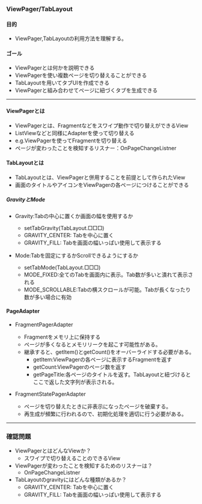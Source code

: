 ### ViewPager/TabLayout

#### 目的
* ViewPager,TabLayoutの利用方法を理解する。

#### ゴール
* ViewPagerとは何かを説明できる
* ViewPagerを使い複数ページを切り替えることができる
* TabLayoutを用いてタブUIを作成できる
* ViewPagerと組み合わせてページに紐づくタブを生成できる

---

#### ViewPagerとは
* ViewPagerとは、Fragmentなどをスワイプ動作で切り替えができるView
* ListViewなどと同様にAdapterを使って切り替える
* e.g.ViewPagerを使ってFragmentを切り替える
* ページが変わったことを検知するリスナー：OnPageChangeListner

#### TabLayoutとは
* TabLayoutとは、ViewPagerと併用することを前提として作られたView
* 画面のタイトルやアイコンをViewPagerの各ページにつけることができる

##### GravityとMode
* Gravity:Tabの中心に置くか画面の幅を使用するか
	* setTabGravity(TabLayout.□□□)
	* GRAVITY_CENTER: Tabを中心に置く
	* GRAVITY_FILL: Tabを画面の幅いっぱい使用して表示する

* Mode:Tabを固定にするかScrollできるようにするか
	* setTabMode(TabLayout.□□□)
	* MODE_FIXED:全てのTabを画面内に表示。Tab数が多いと潰れて表示される
	* MODE_SCROLLABLE:Tabの横スクロールが可能。Tabが長くなったり数が多い場合に有効

#### PageAdapter
* FragmentPagerAdapter
	* Fragmentをメモリ上に保持する
	* ページが多くなるとメモリリークを起こす可能性がある。
	* 継承すると、getItem()とgetCount()をオーバーライドする必要がある。
		* getItem:ViewPagerの各ページに表示するFragmentを返す
		* getCount:ViewPagerのページ数を返す
		* getPageTitle:各ページのタイトルを返す。TabLayoutと紐づけるとここで返した文字列が表示される。

* FragmentStatePagerAdapter
	* ページを切り替えたときに非表示になったページを破棄する。
	* 再生成が頻繁に行われるので、初期化処理を適切に行う必要がある。

---
### 確認問題
* ViewPagerとはどんなViewか？
	* スワイプで切り替えることのできるView
* ViewPagerが変わったことを検知するためのリスナーは？
	* OnPageChangeListner
* TabLayoutのgravityにはどんな種類があるか？
	*  GRAVITY_CENTER: Tabを中心に置く
	* GRAVITY_FILL: Tabを画面の幅いっぱい使用して表示する

